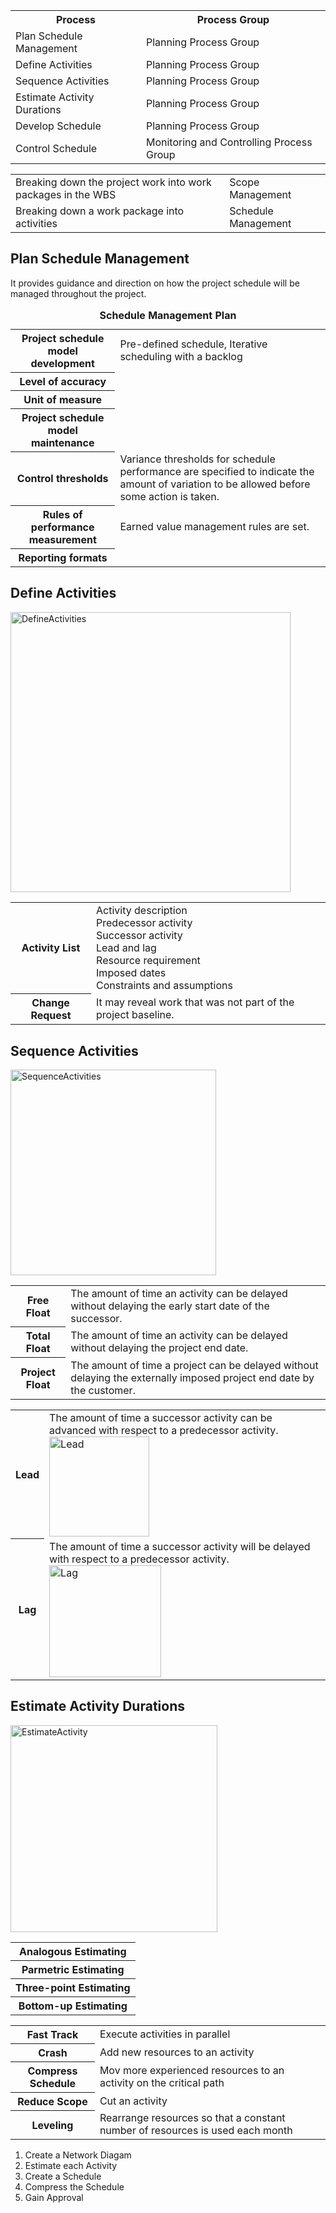 <table>
<tr><th>Process</th><th>Process Group</th></tr>
<tr><td>Plan Schedule Management</td><td>Planning Process Group</td></tr>
<tr><td>Define Activities</td><td>Planning Process Group</td></tr>
<tr><td>Sequence Activities</td><td>Planning Process Group</td></tr>
<tr><td>Estimate Activity Durations</td><td>Planning Process Group</td></tr>
<tr><td>Develop Schedule</td><td>Planning Process Group</td></tr>
<tr><td>Control Schedule</td><td>Monitoring and Controlling Process Group</td></tr>
</table>

<table>
<tr><td>Breaking down the project work into work packages in the WBS</td><td>Scope Management</td></tr>
<tr><td>Breaking down a work package into activities</td><td>Schedule Management</td></tr>
</table>

<h2>Plan Schedule Management</h2>
It provides guidance and direction on how the project schedule will be managed throughout the project.<br>

<table>
  <caption><b>Schedule Management Plan</b></caption>
  <tr><th>Project schedule model development</th><td>Pre-defined schedule, Iterative scheduling with a backlog</td></tr>
  <tr><th>Level of accuracy</th><td></td></tr>
  <tr><th>Unit of measure</th><td></td></tr>
  <tr><th>Project schedule model maintenance</th><td></td></tr>
  <tr><th>Control thresholds</th><td>Variance thresholds for schedule performance are specified to indicate the amount of variation to be allowed before some action is taken.</td></tr>
  <tr><th>Rules of performance measurement</th><td>Earned value management rules are set.</td></tr>
  <tr><th>Reporting formats</th><td></td></tr>
</table>

<h2>Define Activities</h2>
<img width="448" alt="DefineActivities" src="https://user-images.githubusercontent.com/3501210/103493756-7de1f580-4e76-11eb-8767-c47ca18bc6d7.PNG">

<table>
  <tr><th>Activity List</th><td>Activity description<br>Predecessor activity<br>Successor activity<br>Lead and lag<br>Resource requirement<br>Imposed dates<br>Constraints and assumptions</td></tr>
  <tr><th>Change Request</th><td>It may reveal work that was not part of the project baseline.</td></tr>
</table>

<h2>Sequence Activities</h2>
<img width="329" alt="SequenceActivities" src="https://user-images.githubusercontent.com/3501210/103494110-7facb880-4e78-11eb-8c09-4f69dd883070.PNG">

<table>
<tr><th>Free Float</th><td>The amount of time an activity can be delayed without delaying the early start date of the successor.</td></tr>
<tr><th>Total Float</th><td>The amount of time an activity can be delayed without delaying the project end date.</td></tr>
<tr><th>Project Float</th><td>The amount of time a project can be delayed without delaying the externally imposed project end date by the customer.</td></tr>
</table>

<table>
  <tr><th>Lead</th>
    <td>
      The amount of time a successor activity can be advanced with respect to a predecessor activity.
      <br>
    <img width="160" alt="Lead" src="https://user-images.githubusercontent.com/3501210/103494371-e67ea180-4e79-11eb-8af2-a96ec7ef1274.PNG">
    </td></tr>
  <tr><th>Lag</th>
    <td>
      The amount of time a successor activity will be delayed with respect to a predecessor activity.
      <br>
      <img width="179" alt="Lag" src="https://user-images.githubusercontent.com/3501210/103494533-9fdd7700-4e7a-11eb-9c3a-c17fb939c634.PNG">
</table>
  
<h2>Estimate Activity Durations</h2>
<img width="331" alt="EstimateActivity" src="https://user-images.githubusercontent.com/3501210/103496023-0a44e600-4e80-11eb-9368-da1fb0e5c2ad.PNG">

<table>
  <tr><th>Analogous Estimating</th></tr>
  <tr><th>Parmetric Estimating</th></tr>
  <tr><th>Three-point Estimating</th></tr>
  <tr><th>Bottom-up Estimating</th></tr>
</table>
  
<table>
<tr><th>Fast Track</th><td>Execute activities in parallel</td></tr>
<tr><th>Crash</th><td>Add new resources to an activity</td></tr>
<tr><th>Compress Schedule</th><td>Mov more experienced resources to an activity on the critical path</td></tr>
<tr><th>Reduce Scope</th><td>Cut an activity</td></tr>
<tr><th>Leveling</th><td>Rearrange resources so that a constant number of resources is used each month</td></tr>
</table>

1. Create a Network Diagam<br>
2. Estimate each Activity<br>
3. Create a Schedule<br>
4. Compress the Schedule<br>
5. Gain Approval
